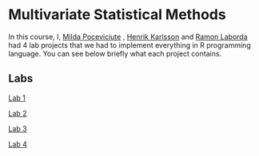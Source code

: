 # Multivariate Statistical Methods

In this course, I, [Milda Poceviciute](https://github.com/poceviciute) , [Henrik Karlsson](https://github.com/henkar91)  and [Ramon Laborda](https://github.com/ramonlaborda) had 4 lab projects that we had to implement everything in R programming language. You can see below briefly what each project contains.

## Labs

[Lab 1](Multivariate%20Assignment%201/)


[Lab 2](Multivariate%20Assignment%202/)


[Lab 3](Multivariate%20Assignment%203/)


[Lab 4](Multivariate%20Assignment%204/)


  

